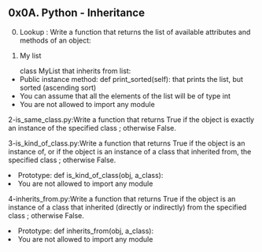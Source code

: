 0x0A. Python - Inheritance
--------------------------
0. Lookup : Write a function that returns the list of available attributes and methods of an object:

1. My list

<ul>class MyList that inherits from list:

<li>Public instance method: def print_sorted(self): that prints the list, but sorted (ascending sort)</li>
<li>You can assume that all the elements of the list will be of type int</li>
<li>You are not allowed to import any module</ul></li>

2-is_same_class.py:Write a function that returns True if the object is exactly an instance of the specified class ; otherwise False.

3-is_kind_of_class.py:Write a function that returns True if the object is an instance of, or if the object is an instance of a class that inherited from, the specified class ; otherwise False.

<li>Prototype: def is_kind_of_class(obj, a_class):</li>
<li>You are not allowed to import any module</li>


4-inherits_from.py:Write a function that returns True if the object is an instance of a class that inherited (directly or indirectly) from the specified class ; otherwise False.
<br>
<li>Prototype: def inherits_from(obj, a_class):</li>
<li>You are not allowed to import any module</li>




